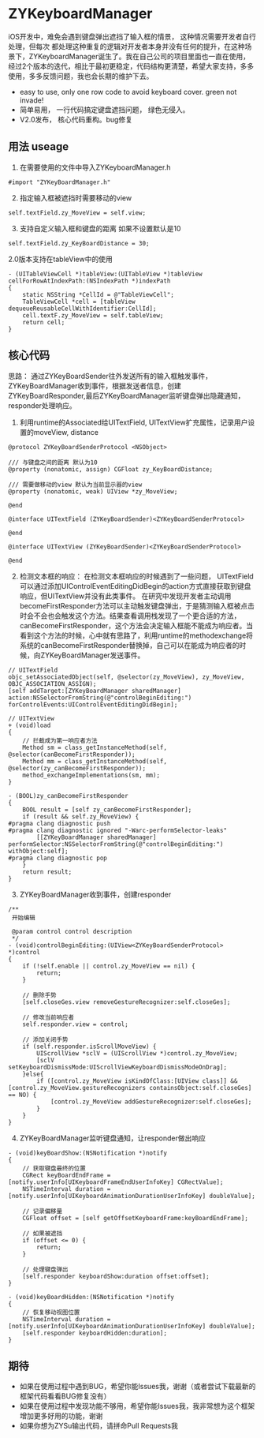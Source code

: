 # ZYKeyboardManager
iOS开发中，难免会遇到键盘弹出遮挡了输入框的情景， 这种情况需要开发者自行处理，但每次
都处理这种重复的逻辑对开发者本身并没有任何的提升，在这种场景下，ZYKeyboardManager诞生了。我在自己公司的项目里面也一直在使用，经过2个版本的迭代，相比于最初更稳定，代码结构更清楚，希望大家支持，多多使用，多多反馈问题，我也会长期的维护下去。
- easy to use, only one row code to avoid keyboard cover. green not invade!
- 简单易用， 一行代码搞定键盘遮挡问题， 绿色无侵入。
- V2.0发布， 核心代码重构。bug修复

## 用法 useage
1. 在需要使用的文件中导入ZYKeyboardManager.h
```
#import "ZYKeyBoardManager.h"
```
2. 指定输入框被遮挡时需要移动的view
```
self.textField.zy_MoveView = self.view;
```
3. 支持自定义输入框和键盘的距离 如果不设置默认是10
```
self.textField.zy_KeyBoardDistance = 30;
```

2.0版本支持在tableView中的使用
```
- (UITableViewCell *)tableView:(UITableView *)tableView cellForRowAtIndexPath:(NSIndexPath *)indexPath
{
    static NSString *CellId = @"TableViewCell";
    TableViewCell *cell = [tableView dequeueReusableCellWithIdentifier:CellId];
    cell.textF.zy_MoveView = self.tableView;
    return cell;
}
```
## 核心代码
思路： 通过ZYKeyBoardSender往外发送所有的输入框触发事件，ZYKeyBoardManager收到事件，根据发送者信息，创建ZYKeyBoardResponder,最后ZYKeyBoardManager监听键盘弹出隐藏通知，responder处理响应。

1. 利用runtime的Associated给UITextField, UITextView扩充属性，记录用户设置的moveView, distance
```
@protocol ZYKeyBoardSenderProtocol <NSObject>

/// 与键盘之间的距离 默认为10
@property (nonatomic, assign) CGFloat zy_KeyBoardDistance;

/// 需要做移动的view 默认为当前显示器的view
@property (nonatomic, weak) UIView *zy_MoveView;

@end

@interface UITextField (ZYKeyBoardSender)<ZYKeyBoardSenderProtocol>

@end

@interface UITextView (ZYKeyBoardSender)<ZYKeyBoardSenderProtocol>

@end
```
2. 检测文本框的响应：
在检测文本框响应的时候遇到了一些问题， UITextField可以通过添加UIControlEventEditingDidBegin的action方式直接获取到键盘响应，但UITextView并没有此类事件。
在研究中发现开发者主动调用becomeFirstResponder方法可以主动触发键盘弹出，于是猜测输入框被点击时会不会也会触发这个方法。结果查看调用栈发现了一个更合适的方法，canBecomeFirstResponder，这个方法会决定输入框能不能成为响应者。当看到这个方法的时候，心中就有思路了，利用runtime的methodexchange将系统的canBecomeFirstResponder替换掉，自己可以在能成为响应者的时候，向ZYKeyBoardManager发送事件。
```
// UITextField
objc_setAssociatedObject(self, @selector(zy_MoveView), zy_MoveView, OBJC_ASSOCIATION_ASSIGN);
[self addTarget:[ZYKeyBoardManager sharedManager] action:NSSelectorFromString(@"controlBeginEditing:") forControlEvents:UIControlEventEditingDidBegin];

// UITextView
+ (void)load
{
    // 拦截成为第一响应者方法
    Method sm = class_getInstanceMethod(self, @selector(canBecomeFirstResponder));
    Method mm = class_getInstanceMethod(self, @selector(zy_canBecomeFirstResponder));
    method_exchangeImplementations(sm, mm);
}

- (BOOL)zy_canBecomeFirstResponder
{
    BOOL result = [self zy_canBecomeFirstResponder];
    if (result && self.zy_MoveView) {
#pragma clang diagnostic push
#pragma clang diagnostic ignored "-Warc-performSelector-leaks"
        [[ZYKeyBoardManager sharedManager] performSelector:NSSelectorFromString(@"controlBeginEditing:") withObject:self];
#pragma clang diagnostic pop
    }
    return result;
}
```
3. ZYKeyBoardManager收到事件，创建responder
```
/**
 开始编辑
 
 @param control control description
 */
- (void)controlBeginEditing:(UIView<ZYKeyBoardSenderProtocol> *)control
{
    if (!self.enable || control.zy_MoveView == nil) {
        return;
    }
    
    // 删除手势
    [self.closeGes.view removeGestureRecognizer:self.closeGes];
    
    // 修改当前响应者
    self.responder.view = control;
    
    // 添加关闭手势
    if (self.responder.isScrollMoveView) {
        UIScrollView *sclV = (UIScrollView *)control.zy_MoveView;
        [sclV setKeyboardDismissMode:UIScrollViewKeyboardDismissModeOnDrag];
    }else{
        if ([control.zy_MoveView isKindOfClass:[UIView class]] && [control.zy_MoveView.gestureRecognizers containsObject:self.closeGes] == NO) {
            [control.zy_MoveView addGestureRecognizer:self.closeGes];
        }
    }
}
```

4. ZYKeyBoardManager监听键盘通知，让responder做出响应
```
- (void)keyBoardShow:(NSNotification *)notify
{   
    // 获取键盘最终的位置
    CGRect keyBoardEndFrame = [notify.userInfo[UIKeyboardFrameEndUserInfoKey] CGRectValue];
    NSTimeInterval duration = [notify.userInfo[UIKeyboardAnimationDurationUserInfoKey] doubleValue];
    
    // 记录偏移量
    CGFloat offset = [self getOffsetKeyboardFrame:keyBoardEndFrame];
    
    // 如果被遮挡
    if (offset <= 0) {
        return;
    }
    
    // 处理键盘弹出
    [self.responder keyboardShow:duration offset:offset];
}

- (void)keyBoardHidden:(NSNotification *)notify
{   
    // 恢复移动视图位置
    NSTimeInterval duration = [notify.userInfo[UIKeyboardAnimationDurationUserInfoKey] doubleValue];
    [self.responder keyboardHidden:duration];
}
```
## 期待
* 如果在使用过程中遇到BUG，希望你能Issues我，谢谢（或者尝试下载最新的框架代码看看BUG修复没有）
* 如果在使用过程中发现功能不够用，希望你能Issues我，我非常想为这个框架增加更多好用的功能，谢谢
* 如果你想为ZYSu输出代码，请拼命Pull Requests我